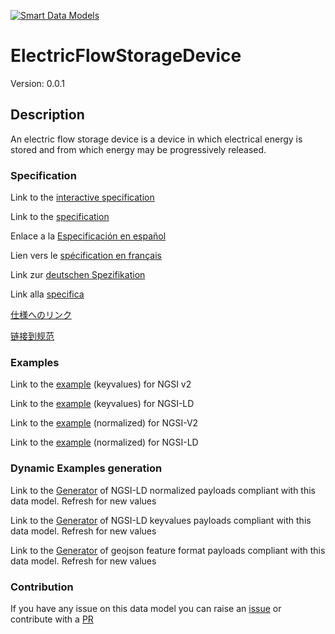 [![Smart Data Models](https://smartdatamodels.org/wp-content/uploads/2022/01/SmartDataModels_logo.png "Logo")](https://smartdatamodels.org)
# ElectricFlowStorageDevice
Version: 0.0.1

## Description 

An electric flow storage device is a device in which electrical energy is stored and from which energy may be progressively released.
### Specification

Link to the [interactive specification](https://swagger.lab.fiware.org/?url=https://smart-data-models.github.io/dataModel.S4BLDG/ElectricFlowStorageDevice/swagger.yaml)

Link to the [specification](https://github.com/smart-data-models/dataModel.S4BLDG/blob/master/ElectricFlowStorageDevice/doc/spec.md)

Enlace a la [Especificación en español](https://github.com/smart-data-models/dataModel.S4BLDG/blob/master/ElectricFlowStorageDevice/doc/spec_ES.md)

Lien vers le [spécification en français](https://github.com/smart-data-models/dataModel.S4BLDG/blob/master/ElectricFlowStorageDevice/doc/spec_FR.md)

Link zur [deutschen Spezifikation](https://github.com/smart-data-models/dataModel.S4BLDG/blob/master/ElectricFlowStorageDevice/doc/spec_DE.md)

Link alla [specifica](https://github.com/smart-data-models/dataModel.S4BLDG/blob/master/ElectricFlowStorageDevice/doc/spec_IT.md)

[仕様へのリンク](https://github.com/smart-data-models/dataModel.S4BLDG/blob/master/ElectricFlowStorageDevice/doc/spec_JA.md)

[链接到规范](https://github.com/smart-data-models/dataModel.S4BLDG/blob/master/ElectricFlowStorageDevice/doc/spec_ZH.md)
### Examples

Link to the [example](https://smart-data-models.github.io/dataModel.S4BLDG/ElectricFlowStorageDevice/examples/example.json) (keyvalues) for NGSI v2

Link to the [example](https://smart-data-models.github.io/dataModel.S4BLDG/ElectricFlowStorageDevice/examples/example.jsonld) (keyvalues) for NGSI-LD

Link to the [example](https://smart-data-models.github.io/dataModel.S4BLDG/ElectricFlowStorageDevice/examples/example-normalized.json) (normalized) for NGSI-V2

Link to the [example](https://smart-data-models.github.io/dataModel.S4BLDG/ElectricFlowStorageDevice/examples/example-normalized.jsonld) (normalized) for NGSI-LD
### Dynamic Examples generation

Link to the [Generator](https://smartdatamodels.org/extra/ngsi-ld_generator.php?schemaUrl=https://raw.githubusercontent.com/smart-data-models/dataModel.S4BLDG/master/ElectricFlowStorageDevice/schema.json&email=info@smartdatamodels.org) of NGSI-LD normalized payloads compliant with this data model. Refresh for new values

Link to the [Generator](https://smartdatamodels.org/extra/ngsi-ld_generator_keyvalues.php?schemaUrl=https://raw.githubusercontent.com/smart-data-models/dataModel.S4BLDG/master/ElectricFlowStorageDevice/schema.json&email=info@smartdatamodels.org) of NGSI-LD keyvalues payloads compliant with this data model. Refresh for new values

Link to the [Generator](https://smartdatamodels.org/extra/geojson_features_generator.php?schemaUrl=https://raw.githubusercontent.com/smart-data-models/dataModel.S4BLDG/master/ElectricFlowStorageDevice/schema.json&email=info@smartdatamodels.org) of geojson feature format payloads compliant with this data model. Refresh for new values
### Contribution

 If you have any issue on this data model you can raise an [issue](https://github.com/smart-data-models/dataModel.S4BLDG/issues)  or contribute with a [PR](https://github.com/smart-data-models/dataModel.S4BLDG/pulls)